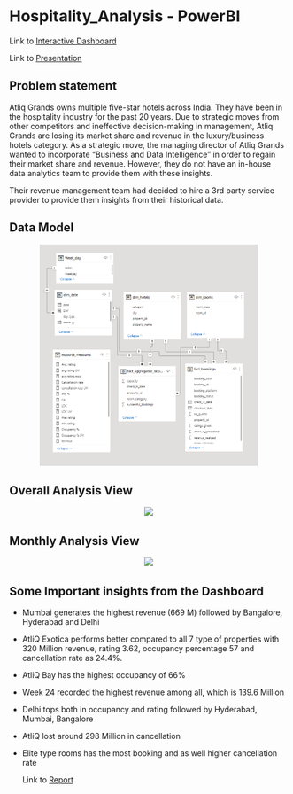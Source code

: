 # Hospitality_Analysis - PowerBI

Link to [Interactive Dashboard](https://app.powerbi.com/view?r=eyJrIjoiYWYyNTg5Y2ItYWI0Zi00YTExLTg3ZDgtYTllODczZTVlNDYxIiwidCI6ImM2ZTU0OWIzLTVmNDUtNDAzMi1hYWU5LWQ0MjQ0ZGM1YjJjNCJ9)

Link to [Presentation]("C:\Users\elakk\Downloads\Hospitality_Analysis_Presentation.pdf")

## Problem statement

Atliq Grands owns multiple five-star hotels across India. They have been in the hospitality industry for the past 20 years. Due to strategic moves from other competitors and ineffective decision-making in management, Atliq Grands are losing its market share and revenue in the luxury/business hotels category. As a strategic move, the managing director of Atliq Grands wanted to incorporate “Business and Data Intelligence” in order to regain their market share and revenue. However, they do not have an in-house data analytics team to provide them with these insights.

Their revenue management team had decided to hire a 3rd party service provider to provide them insights from their historical data.


## Data Model

<p align="center">
    <img src='https://github.com/gulnaaz-source/Hospitality_Analysis/blob/main/data-model.png' height="400">
</p>


## Overall Analysis View

<p align="center">
    <img src='https://github.com/gulnaaz-source/Hospitality_Analysis/assets/123250559/89c86f2d-1668-421c-b040-d8e0b4c65601' width="600">
</p>

## Monthly Analysis View

<p align="center">
    <img src='https://github.com/gulnaaz-source/Hospitality_Analysis/assets/123250559/9bdd686a-05f0-4a9c-a00c-de9d0afd645a' width="600">
</p>

## Some Important insights from the Dashboard

- Mumbai generates the highest revenue (669 M) followed by Bangalore, Hyderabad and Delhi
- AtliQ Exotica performs better compared to all 7 type of properties with 320 Million revenue, rating 3.62, occupancy percentage 57 and cancellation rate as 24.4%.
- AtliQ Bay has the highest occupancy of 66%
- Week 24 recorded the highest revenue among all, which is 139.6 Million
- Delhi tops both in occupancy and rating followed by Hyderabad, Mumbai, Bangalore
- AtliQ lost around 298 Million in cancellation 
- Elite type rooms has the most booking and as well higher cancellation rate

  Link to [Report](https://github.com/gulnaaz-source/Hospitality_Analysis/blob/main/Hospitality_Analysis_Dashboard.pbix)


